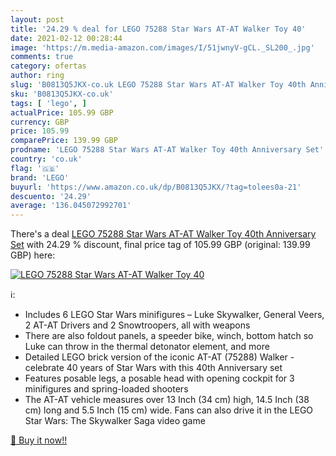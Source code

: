 ```yaml
---
layout: post
title: '24.29 % deal for LEGO 75288 Star Wars AT-AT Walker Toy 40'
date: 2021-02-12 00:28:44
image: 'https://m.media-amazon.com/images/I/51jwnyV-gCL._SL200_.jpg'
comments: true
category: ofertas
author: ring
slug: 'B0813Q5JKX-co.uk LEGO 75288 Star Wars AT-AT Walker Toy 40th Anniversary Set'
sku: 'B0813Q5JKX-co.uk'
tags: [ 'lego', ]
actualPrice: 105.99 GBP
currency: GBP
price: 105.99
comparePrice: 139.99 GBP
prodname: 'LEGO 75288 Star Wars AT-AT Walker Toy 40th Anniversary Set'
country: 'co.uk'
flag: '🇬🇧'
brand: 'LEGO'
buyurl: 'https://www.amazon.co.uk/dp/B0813Q5JKX/?tag=tolees0a-21'
descuento: '24.29'
average: '136.045072992701'
---
```


There's a deal [LEGO 75288 Star Wars AT-AT Walker Toy 40th Anniversary Set](https://www.amazon.co.uk/dp/B0813Q5JKX/?tag=tolees0a-21)  with  24.29 % discount, final price tag of  105.99 GBP (original: 139.99 GBP) here:

[![LEGO 75288 Star Wars AT-AT Walker Toy 40](https://m.media-amazon.com/images/I/51jwnyV-gCL._SL200_.jpg)](https://www.amazon.co.uk/dp/B0813Q5JKX/?tag=tolees0a-21)

ℹ️:

- Includes 6 LEGO Star Wars minifigures – Luke Skywalker, General Veers, 2 AT-AT Drivers and 2 Snowtroopers, all with weapons
- There are also foldout panels, a speeder bike, winch, bottom hatch so Luke can throw in the thermal detonator element, and more
- Detailed LEGO brick version of the iconic AT-AT (75288) Walker - celebrate 40 years of Star Wars with this 40th Anniversary set
- Features posable legs, a posable head with opening cockpit for 3 minifigures and spring-loaded shooters
- The AT-AT vehicle measures over 13 Inch (34 cm) high, 14.5 Inch (38 cm) long and 5.5 Inch (15 cm) wide. Fans can also drive it in the LEGO Star Wars: The Skywalker Saga video game

[🛒 Buy it now!!](https://www.amazon.co.uk/dp/B0813Q5JKX/?tag=tolees0a-21)
